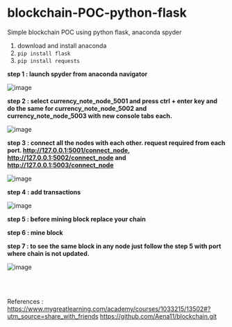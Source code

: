 # blockchain-POC-python-flask
Simple blockchain POC using python flask, anaconda spyder

1) download and install anaconda
2) ```pip install flask```
3) ```pip install requests```

**step 1 : launch spyder from anaconda navigator**

![image](https://user-images.githubusercontent.com/43343732/161747366-6eb47d78-3aaf-4cc8-b871-955fed76c37b.png)


**step 2 : select currency_note_node_5001 and press ctrl + enter key and do the same for currency_note_node_5002 and currency_note_node_5003 with new console tabs each.**

![image](https://user-images.githubusercontent.com/43343732/161747209-97f4dd38-1140-4831-b8c0-f11da1da3d6a.png)

**step 3 : connect all the nodes with each other. request required from each port. http://127.0.0.1:5001/connect_node, http://127.0.0.1:5002/connect_node and http://127.0.0.1:5003/connect_node**

![image](https://user-images.githubusercontent.com/43343732/161745848-9314c2db-c63a-4dab-ab9f-edba66294ae9.png)

**step 4 : add transactions**

![image](https://user-images.githubusercontent.com/43343732/161746622-b596cb86-9e03-4a0c-8b88-2e13f5694571.png)


**step 5 : before mining block replace your chain**

**step 6 : mine block**

**step 7 : to see the same block in any node just follow the step 5 with port where chain is not updated.**

![image](https://user-images.githubusercontent.com/43343732/161746854-faeac713-d9ba-48ea-aeef-b0ee160d9847.png)

<br><br>

References :<br>
https://www.mygreatlearning.com/academy/courses/1033215/13502#?utm_source=share_with_friends
https://github.com/Aena11/blockchain.git

